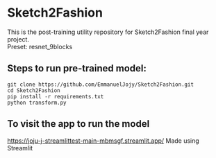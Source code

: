 # Sketch2Fashion

This is the post-training utility repository for Sketch2Fashion final year project.  
Preset: resnet_9blocks

## Steps to run pre-trained model:
```console
git clone https://github.com/EmmanuelJojy/Sketch2Fashion.git
cd Sketch2Fashion
pip install -r requirements.txt
python transform.py
```

## To visit the app to run the model
https://joju-j-streamlittest-main-mbmsgf.streamlit.app/
Made using Streamlit
